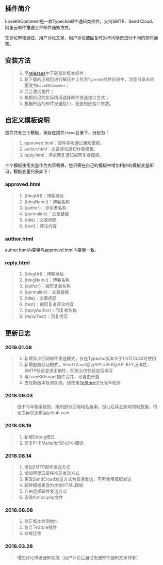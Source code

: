 ## 插件简介

LoveKKComment是一款Typecho邮件通知类插件，支持SMTP、Send Cloud、阿里云邮件推送三种邮件通知方式。

在评论审核通过、用户评论文章、用户评论被回复时对不同场景进行不同的邮件通知。

## 安装方法

> 1. 至[releases](https://github.com/typecho-fans/plugins/releases/tag/plugins-H_to_L)中下载最新版本插件；
> 2. 将下载的压缩包进行解压并上传至`Typecho`插件目录中，注意目录名称更改为`LoveKKComment`；
> 3. 后台激活插件；
> 4. 根据自己的实际情况选择邮件发送接口方式；
> 5. 根据所选的邮件发送接口，配置相应接口参数。

## 自定义模板说明

插件共有三个模板，保存在插件`theme`目录下，分别为：

> 1. approved.html：邮件审核通过通知模板。
> 2. author.html：文章评论通知作者模板。
> 3. reply.html：评论回复通知被回复者模板。

三个模板使用变量作为内容替换，您只需在自己的模板中增加相应的模板变量即可，模板变量列表如下：

### approved.html

> 1. {blogUrl}：博客地址
> 2. {blogName}：博客名称
> 3. {author}：评论者名称
> 4. {permalink}：文章链接
> 5. {title}：文章标题
> 6. {text}：评论内容

### author.html

author.html内变量与approved.html内变量一致。

### reply.html

> 1. {blogUrl}：博客地址
> 2. {blogName}：博客名称
> 3. {author}：被回复者名称
> 4. {permalink}：文章链接
> 5. {title}：文章标题
> 6. {text}：被回复者评论内容
> 7. {replyAuthor}：回复者名称
> 8. {replyText}：回复内容

## 更新日志

### 2019.01.08

> 1. 新增异步回调邮件发送模式，仅在Typecho版本大于1.1/17.10.30时使用
> 2. 新增配置验证模式，Send Cloud验证API USER及API KEY正确性，SMTP验证登录正确性，阿里云仅验证是否填写
> 3. 与LoveKKForget插件合并，可自由开启
> 4. 去除新版本检测功能，请使用[TeStore](http://www.yzmb.me/archives/net/testore-for-typecho)进行版本检测

### 2018.09.03

> 由于今年备案规则，限制部分后缀域名备案，担心后续会影响网站数据，将仓库再次迁移回github.com

### 2018.08.19

> 1. 新增Debug模式
> 2. 修复PHPMailer发信时的小错误

### 2018.08.14

> 1. 增加SMTP邮件发送方式
> 2. 增加阿里云邮件推送发送方式
> 3. 更改SendCloud发送方式为普通发送，不再使用模板发送
> 4. 邮件模板更改为本地HTML模板
> 5. 自由选择邮件发送方式
> 6. 去除Action.php文件

### 2018.08.08

> 1. 修正版本检测地址
> 2. 符合TeStore插件
> 3. 仓库迁移

### 2018.03.28

> 增加评论作者通知功能（用户评论后自动发送邮件通知文章作者）